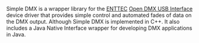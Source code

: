 Simple DMX is a wrapper library for the [ENTTEC](http://www.enttec.com/) [Open DMX USB Interface](http://www.enttec.com/index.php?menu=Products&prod=70303&show=description&name=opendmxusb) device driver that provides simple control and automated fades of data on the DMX output. Although Simple DMX is implemented in C++.  It also includes a Java Native Interface wrapper for developing DMX applications in Java.
